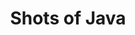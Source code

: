 ---
title: 'Shots of Java'
metaDesc: 'web designer in upstate NY'
intro: 
  greeting: 'Shots of Java ☕'
  summary: '...and other stuff like coffee. Why a sandwich as the background? Because it looks neat.'
layout: 'layouts/home.html'
eleventyNavigation:
  key: Home
  order: 1
---